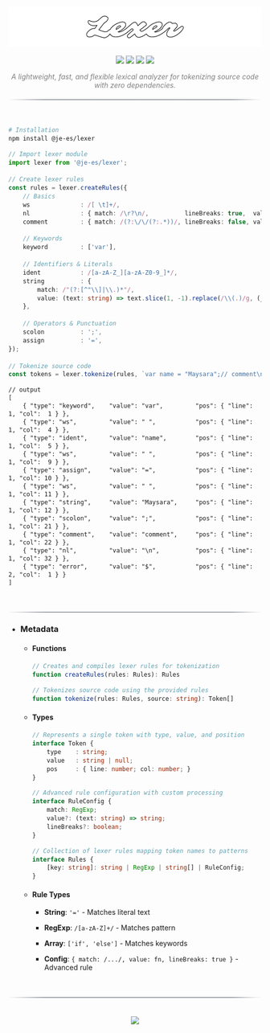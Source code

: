 <!----------------------------------- BEG ----------------------------------->
<br>
<div align="center">
    <p>
        <img src="./assets/img/logo.png" alt="Input / Output" height="80" />
    </p>
</div>

<p align="center">
    <img src="https://img.shields.io/badge/Lite-black"/>
    <img src="https://img.shields.io/badge/Fast-black"/>
    <img src="https://img.shields.io/badge/Flexible-black"/>
    <img src="https://img.shields.io/badge/Zero%20Dependencies-black"/>
</p>

<p align="center" style="font-style:italic; color:gray">
    A lightweight, fast, and flexible lexical analyzer for tokenizing source code with zero dependencies.<br>
</p>

<div align="center">
    <img src="https://raw.githubusercontent.com/maysara-elshewehy/SuperZIG-assets/refs/heads/main/dist/img/md/line.png" alt="line" style="display: block; margin-top:20px;margin-bottom:20px;width:500px;"/>
</div>
<br>

<!--------------------------------------------------------------------------->



<!----------------------------------- API ----------------------------------->

```bash
# Installation
npm install @je-es/lexer
```

```typescript
// Import lexer module
import lexer from '@je-es/lexer';

// Create lexer rules
const rules = lexer.createRules({
    // Basics
    ws              : /[ \t]+/,
    nl              : { match: /\r?\n/,          lineBreaks: true,  value: (text: string) => '\n' },
    comment         : { match: /(?:\/\/(?:.*))/, lineBreaks: false, value: (text: string) => text.slice(2).trim() },

    // Keywords
    keyword         : ['var'],

    // Identifiers & Literals
    ident           : /[a-zA-Z_][a-zA-Z0-9_]*/,
    string          : {
        match: /"(?:[^"\\]|\\.)*"/,
        value: (text: string) => text.slice(1, -1).replace(/\\(.)/g, (_, char) => char)
    },

    // Operators & Punctuation
    scolon          : ';',
    assign          : '=',
});

// Tokenize source code
const tokens = lexer.tokenize(rules, `var name = "Maysara";// comment\n$`);
```

```jsonc
// output
[
    { "type": "keyword",    "value": "var",         "pos": { "line": 1, "col":  1 } },
    { "type": "ws",         "value": " ",           "pos": { "line": 1, "col":  4 } },
    { "type": "ident",      "value": "name",        "pos": { "line": 1, "col":  5 } },
    { "type": "ws",         "value": " ",           "pos": { "line": 1, "col":  9 } },
    { "type": "assign",     "value": "=",           "pos": { "line": 1, "col": 10 } },
    { "type": "ws",         "value": " ",           "pos": { "line": 1, "col": 11 } },
    { "type": "string",     "value": "Maysara",     "pos": { "line": 1, "col": 12 } },
    { "type": "scolon",     "value": ";",           "pos": { "line": 1, "col": 21 } },
    { "type": "comment",    "value": "comment",     "pos": { "line": 1, "col": 22 } },
    { "type": "nl",         "value": "\n",          "pos": { "line": 1, "col": 32 } },
    { "type": "error",      "value": "$",           "pos": { "line": 2, "col":  1 } }
]
```

<br>
<div align="center">
    <img src="https://raw.githubusercontent.com/maysara-elshewehy/SuperZIG-assets/refs/heads/main/dist/img/md/line.png" alt="line" style="display: block; margin-top:20px;margin-bottom:20px;width:500px;"/>
</div>

<!--------------------------------------------------------------------------->



<!----------------------------------- API ----------------------------------->

- ### Metadata

    - #### Functions

        ```ts
        // Creates and compiles lexer rules for tokenization
        function createRules(rules: Rules): Rules
        ```


        ```ts
        // Tokenizes source code using the provided rules
        function tokenize(rules: Rules, source: string): Token[]
        ```

    - #### Types

        ```ts
        // Represents a single token with type, value, and position
        interface Token {
            type    : string;
            value   : string | null;
            pos     : { line: number; col: number; }
        }
        ```

        ```ts
        // Advanced rule configuration with custom processing
        interface RuleConfig {
            match: RegExp;
            value?: (text: string) => string;
            lineBreaks?: boolean;
        }
        ```

        ```ts
        // Collection of lexer rules mapping token names to patterns
        interface Rules {
            [key: string]: string | RegExp | string[] | RuleConfig;
        }
        ```

    - #### Rule Types

      - **String**: `'='` - Matches literal text

      - **RegExp**: `/[a-zA-Z]+/` - Matches pattern

      - **Array**: `['if', 'else']` - Matches keywords

      - **Config**: `{ match: /.../, value: fn, lineBreaks: true }` - Advanced rule


<br>
<div align="center">
    <img src="https://raw.githubusercontent.com/maysara-elshewehy/SuperZIG-assets/refs/heads/main/dist/img/md/line.png" alt="line" style="display: block; margin-top:20px;margin-bottom:20px;width:500px;"/>
</div>

<!--------------------------------------------------------------------------->



<!----------------------------------- END ----------------------------------->

<br>
<div align="center">
    <a href="https://github.com/maysara-elshewehy">
        <img src="https://img.shields.io/badge/Made with ❤️ by-Maysara-orange"/>
    </a>
</div>

<!--------------------------------------------------------------------------->